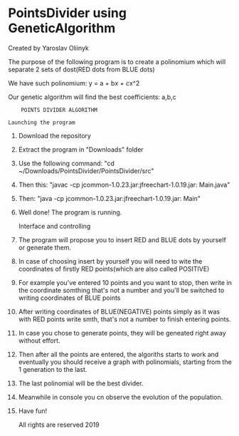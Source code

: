 # PointsDivider using GeneticAlgorithm
Created by Yaroslav Oliinyk

The purpose of the following program is to create a polinomium which will separate 2 sets of dost(RED dots from BLUE dots)

We have such polinomium: y = a + b*x + c*x^2

Our genetic algorithm will find the best coefficients: a,b,c

		POINTS DIVIDER ALGORITHM
 
	Launching the program

1. Download the repository
2. Extract the program in "Downloads" folder
3. Use the following command: "cd ~/Downloads/PointsDivider/PointsDivider/src"
4. Then this: "javac -cp jcommon-1.0.23.jar:jfreechart-1.0.19.jar: Main.java"
5. Then: "java -cp jcommon-1.0.23.jar:jfreechart-1.0.19.jar: Main"
6. Well done! The program is running.

	Interface and controlling
1. The program will propose you to insert RED and BLUE dots by yourself or generate them.
2. In case of choosing insert by yourself you will need to wite the coordinates of firstly RED points(which are also called POSITIVE)
3. For example you've entered 10 points and you want to stop, then write in the coordinate somthing that's not a number and you'll be switched to writing coordinates of BLUE points
4. After writing coordinates of BLUE(NEGATIVE) points simply as it was with RED points write smth, that's not a number to finish entering points.
5. In case you chose to generate points, they will be geneated right away without effort.
6. Then after all the points are entered, the algoriths starts to work and eventually you should receive a graph with polinomials, starting from the 1 generation to the last.
7. The last polinomial will be the best divider.
8. Meanwhile in console you cn observe the evolution of the population.
9. Have fun!

	All rights are reserved
		2019


